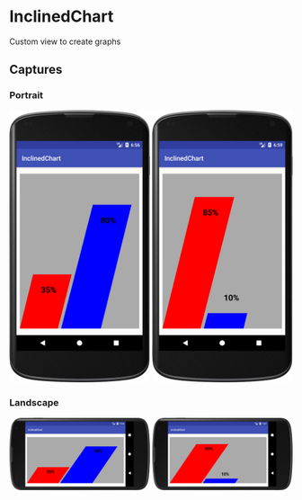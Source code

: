 # InclinedChart

Custom view to create graphs

## Captures
### Portrait
<p>
<img src="captures/capture_1.png" width="250"/>
<img src="captures/capture_2.png" width="250"/>
</p>

### Landscape
<p>
<img src="captures/capture_3.png" width="250"/>
<img src="captures/capture_4.png" width="250"/>
</p>